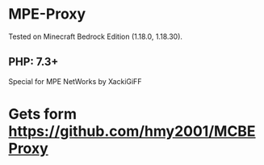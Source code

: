 # MPE-Proxy

Tested on Minecraft Bedrock Edition (1.18.0, 1.18.30).

## PHP: 7.3+

Special for MPE NetWorks by XackiGiFF

# Gets form https://github.com/hmy2001/MCBEProxy

